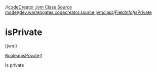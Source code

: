 //[codeCreator Jvm Class Source model](../../../index.md)/[dev.warrengates.codecreator.source.jvmclass](../index.md)/[FieldInfo](index.md)/[isPrivate](is-private.md)

# isPrivate

[jvm]\

[Boolean](https://docs.oracle.com/javase/8/docs/api/java/lang/Boolean.html)[isPrivate](is-private.md)()

Is private
